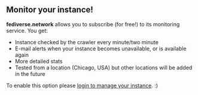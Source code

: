 ## Monitor your instance!

**fediverse.network** allows you to subscribe (for free!) to its monitoring service. You get:</p>

* Instance checked by the crawler every minute/two minute
* E-mail alerts when your instance becomes unavailable, or is available again
* More detailed stats
* Tested from a location (Chicago, USA) but other locations will be added in the future

To enable this option please [login to manage your instance](/manage). :)
